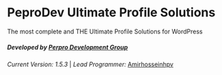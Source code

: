 **PeproDev Ultimate Profile Solutions**
=======================================

The most complete and THE Ultimate Profile Solutions for WordPress

##### **Developed by** [Perpro Development Group](https://pepro.dev/)

*Current Version: 1.5.3* \| *Lead Programmer:* [Amirhosseinhpv](https://hpv.im/)
